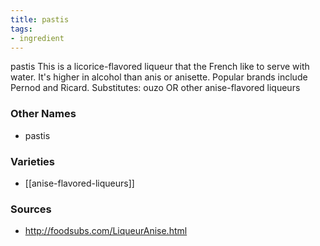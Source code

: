 ```yaml
---
title: pastis
tags:
- ingredient
---
```

pastis This is a licorice-flavored liqueur that the French like to serve with water. It's higher in alcohol than anis or anisette. Popular brands include Pernod and Ricard. Substitutes: ouzo OR other anise-flavored liqueurs

### Other Names

* pastis

### Varieties

* [[anise-flavored-liqueurs]]

### Sources
* http://foodsubs.com/LiqueurAnise.html
